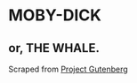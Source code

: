 # MOBY-DICK

## or, THE WHALE.

Scraped from [Project Gutenberg](https://www.gutenberg.org/files/2701/2701-h/2701-h.htm)
